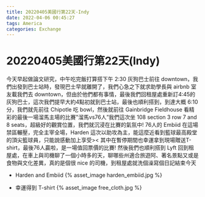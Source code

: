 ```yaml
---
title: 20220405美國行第22天-Indy
date: 2022-04-06 00:45:27
tags: America
categories: Exchange
---
```

# 20220405美國行第22天(Indy)

今天早起做論文研究，中午吃完飯打算搭下午 2:30  灰狗巴士前往 downtown，我們出發到巴士站時，發現巴士早就離開了，我們心急之下就求助學長與 airbnb 室友載我們去 downtown，但由於他們都有事情，最後我們回租屋處重新訂4:45的灰狗巴士，這次我們提早大約4點初就到巴士站，最後也順利搭到，到達大概 6:10 分，我們就先前往 Chipotle 吃 bowl，然後就前往 Gainbridge Fieldhouse 看精彩的最後一場溜馬主場的比賽"溜馬vs76人”我們這次坐 108 section 3 row 7 and 8 seats，超級好的觀賞位置，我們就沉浸在比賽的氣氛中! 76人的 Embiid 在這場禁區輾壓，完全主宰全場，Harden 這次以助攻為主，能這麼近看到籃球最高殿堂的頂尖籃球員，只能說感動加上享受><
其中在暫停期間也幸運拿到現場贈送T-shirt，最後76人贏啦，是一場值回票價的比賽! 然後我們也順利搭到 Lyft 回到租屋處，在車上與司機聊了一個小時多的天，聊哪些州適合旅遊阿、著名景點又或是食物與文化差異，真的是個很 nice 的司機，到租屋處就洗個澡寫個日記結束今天

- Harden and Embiid
 {% asset_image harden_embiid.jpg %}
    
- 幸運得到 T-shirt
 {% asset_image free_cloth.jpg %}
